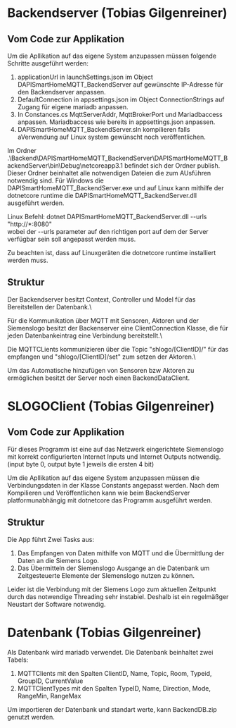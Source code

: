 # Backendserver (Tobias Gilgenreiner)

## Vom Code zur Applikation

Um die Apllikation auf das eigene System anzupassen müssen folgende Schritte ausgeführt werden:

1. applicationUrl in launchSettings.json im Object DAPISmartHomeMQTT_BackendServer auf gewünschte IP-Adresse für den Backendserver anpassen.
2. DefaultConnection in appsettings.json im Object ConnectionStrings auf Zugang für eigene mariadb anpassen.
3. In Constances.cs MqttServerAddr, MqttBrokerPort und Mariadbaccess anpassen. Mariadbaccess wie bereits in appsettings.json anpassen.
4. DAPISmartHomeMQTT_BackendServer.sln kompilieren falls aVerwendung auf Linux system gewünscht noch veröffentlichen.

Im Ordner .\Backend\DAPISmartHomeMQTT_BackendServer\DAPISmartHomeMQTT_BackendServer\bin\Debug\netcoreapp3.1 befindet sich der Ordner publish. Dieser Ordner beinhaltet alle notwendigen Dateien die zum AUsführen notwendig sind.
Für Windows die DAPISmartHomeMQTT_BackendServer.exe und auf Linux kann mithilfe der dotnetcore runtime die DAPISmartHomeMQTT_BackendServer.dll ausgeführt werden.

Linux Befehl: dotnet DAPISmartHomeMQTT_BackendServer.dll --urls "http:\//\*:8080"\
wobei der --urls parameter auf den richtigen port auf dem der Server verfügbar sein soll angepasst werden muss.

Zu beachten ist, dass auf Linuxgeräten die dotnetcore runtime installiert werden muss.

## Struktur

Der Backendserver besitzt Context, Controller und Model für das Bereitstellen der Datenbank.\

Für die Kommunikation über MQTT mit Sensoren, Aktoren und der Siemenslogo besitzt der Backenserver eine ClientConnection Klasse, die für jeden Datenbankeintrag eine Verbindung bereitstellt.\

Die MQTTCLients kommunizieren über die Topic "shlogo/\[ClientID\]/" für das empfangen und "shlogo/\[ClientID\]/set" zum setzen der Aktoren.\

Um das Automatische hinzufügen von Sensoren bzw Aktoren zu ermöglichen besitzt der Server noch einen BackendDataClient.


# SLOGOClient (Tobias Gilgenreiner)

## Vom Code zur Applikation

Für dieses Programm ist eine auf das Netzwerk eingerichtete Siemenslogo mit korrekt configurierten Internet Inputs und Internet Outputs notwendig.\
(input byte 0, output byte 1 jeweils die ersten 4 bit)

Um die Apllikation auf das eigene System anzupassen müssen die Verbindungsdaten in der Klasse Constants angepasst werden.
Nach dem Kompilieren und Veröffentlichen kann wie beim BackendServer platformunabhängig mit dotnetcore das Programm ausgeführt werden.

## Struktur

Die App führt Zwei Tasks aus:

1. Das Empfangen von Daten mithilfe von MQTT und die Übermittlung der Daten an die Siemens Logo.
2. Das Übermitteln der Siemenslogo Ausgange an die Datenbank um Zeitgesteuerte Elemente der SIemenslogo nutzen zu können.

Leider ist die Verbindung mit der Siemens Logo zum aktuellen Zeitpunkt durch das notwendige Threading sehr instabiel. Deshalb ist ein regelmäßger Neustart der Software notwendig.


# Datenbank (Tobias Gilgenreiner)

Als Datenbank wird mariadb verwendet. Die Datenbank beinhaltet zwei Tabels:

1. MQTTClients mit den Spalten ClientID, Name, Topic, Room, Typeid, GroupID, CurrentValue
2. MQTTClientTypes mit den Spalten TypeID, Name, Direction, Mode, RangeMin, RangeMax

Um importieren der Datenbank und standart werte, kann BackendDB.zip genutzt werden.
